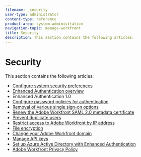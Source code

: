 ```yaml
---
filename: _security
user-type: administrator
content-type: reference
product-area: system-administration
navigation-topic: manage-workfront
title: Security
description: This section contains the following articles:
---
```


# Security

This section contains the following articles:

* [Configure system security preferences](../../../administration-and-setup/manage-workfront/security/configure-security-preferences.md) 
* [Enhanced Authentication overview](../../../administration-and-setup/manage-workfront/security/get-started-enhanced-authentication.md) 
* Enhanced Authentication 1.0
* [Configure password policies for authentication](../../../administration-and-setup/manage-workfront/security/configure-password-policies-authentication.md) 
* [Removal of various single sign-on options](../../../administration-and-setup/manage-workfront/security/removal-various-sso-options.md) 
* [Renew the Adobe Workfront SAML 2.0 metadata certificate](../../../administration-and-setup/manage-workfront/security/renew-wf-saml-2-certificate.md) 
* [Prevent duplicate users](../../../administration-and-setup/manage-workfront/security/prevent-duplicate-users.md) 
* [Restrict access to Adobe Workfront by IP address](../../../administration-and-setup/manage-workfront/security/restrict-access-workfront-ip-address.md) 
* [File encryption](../../../administration-and-setup/manage-workfront/security/file-encryption.md) 
* [Change your Adobe Workfront domain](../../../administration-and-setup/manage-workfront/security/change-your-workfront-domain.md) 
* [Manage API keys](../../../administration-and-setup/manage-workfront/security/manage-api-keys.md) 
* [Set up Azure Active Directory with Enhanced Authentication](../../../administration-and-setup/manage-workfront/security/set-up-azure-active-directory-enhanced-authentication.md) 
* [Adobe Workfront Privacy Policy](../../../administration-and-setup/manage-workfront/security/workfront-privacy-policy.md)

